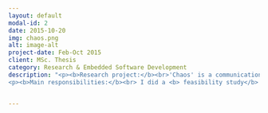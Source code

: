 ```yaml
---
layout: default
modal-id: 2
date: 2015-10-20
img: chaos.png
alt: image-alt
project-date: Feb-Oct 2015
client: MSc. Thesis
category: Research & Embedded Software Development
description: "<p><b>Research project:</b><br>'Chaos' is a communication primitive for cyber-physical systems - anything that combines sensors, actuators and processors (e.g. cars, drones, smart cities) - that currently works with only one specific system and radio type. <br> </p> 
<p><b>Main responsibilities:</b><br> I did a <b> feasibility study</b> to find out whether it could also work on <b> Bluetooth Low Energy </b> and demonstrated this with an implementation on the <b> ARM based Nordic Semiconductor NRF51 chip</b>. I also build a 25 node testbed to automate the <b> testing </b> using a combination of bash and python scripting. </p> <br> <p>The project took place at Chalmers University of Technology (Gothenburg, Sweden). </p>"


---
```

